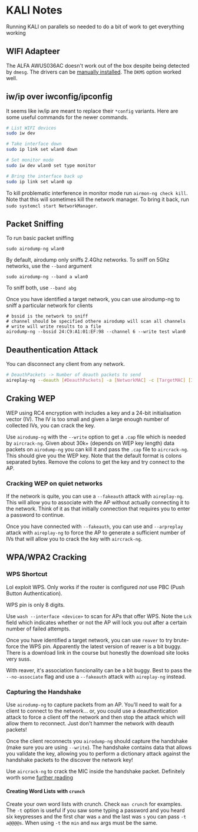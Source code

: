 # KALI Notes

Running KALI on parallels so needed to do a bit of work to get everything working

## WIFI Adapteer

The ALFA AWUS036AC doesn't work out of the box despite being detected by `dmesg`. The drivers can 
be [manually installed](https://github.com/aircrack-ng/rtl8812au). The `DKMS` option worked well.

## iw/ip over iwconfig/ipconfig

It seems like iw/ip are meant to replace their `*config` variants. Here are some useful commands for the
newer commands.

```sh
# List WIFI devices
sudo iw dev

# Take interface down
sudo ip link set wlan0 down

# Set monitor mode
sudo iw dev wlan0 set type monitor

# Bring the interface back up
sudo ip link set wlan0 up
```

To kill problematic interference in monitor mode run `airmon-ng check kill`. Note that this will sometimes
kill the network manager. To bring it back, run `sudo systemcl start NetworkManager`.

## Packet Sniffing

To run basic packet sniffing 

```
sudo airodump-ng wlan0
```

By default, airodump only sniffs 2.4Ghz networks. To sniff on 5Ghz networks, use the `--band` argument

```
sudo airodump-ng --band a wlan0
```

To sniff both, use `--band abg`

Once you have identified a target network, you can use airodump-ng to sniff a particular network for clients

```
# bssid is the network to sniff
# channel should be specified othere airodump will scan all channels
# write will write results to a file
airodump-ng --bssid 24:C9:A1:01:EF:98 --channel 6 --write test wlan0
```

## Deauthentication Attack

You can disconnect any client from any network.

```sh
# DeauthPackets -> Number of deauth packets to send
aireplay-ng --deauth [#DeauthPackets] -a [NetworkMAC] -c [TargetMAC] [Interface]
```

## Craking WEP

WEP using RC4 encryption with includes a key and a 24-bit initialisation vector (IV). The IV is too small
and given a large enough number of collected IVs, you can crack the key.

Use `airodump-ng` with the `--write` option to get a `.cap` file which is needed by `aircrack-ng`. Given 
about 30k+ (depends on WEP key length) data packets on `airodump-ng` you can kill it and pass the `.cap` file to `aircrack-ng`. This
should give you the WEP key. Note that the default format is colons separated bytes. Remove the colons 
to get the key and try connect to the AP.

### Cracking WEP on quiet networks

If the network is quite, you can use a `--fakeauth` attack with `aireplay-ng`. This will allow you to 
associate with the AP without actually connecting it to the network. Think of it as that initially
connection that requires you to enter a password to continue.

Once you have connected with `--fakeauth`, you can use and `--arpreplay` attack with `aireplay-ng` to
force the AP to generate a sufficient number of IVs that will allow you to crack the key with 
`aircrack-ng`.

## WPA/WPA2 Cracking

### WPS Shortcut

Lol exploit WPS. Only works if the router is configured _not_ use PBC (Push Button Authentication).

WPS pin is only 8 digits.

Use `wash --interface <device>` to scan for APs that offer WPS. Note the `Lck` field which indicates 
whether or not the AP will lock you out after a certain number of failed attempts.

Once you have identified a target network, you can use `reaver` to try brute-force the WPS pin. Apparently
the latest version of reaver is a bit buggy. There is a download link in the course but honestly the 
download site looks very suss. 

With reaver, it's association funcionality can be a bit buggy. Best to pass the `--no-associate` flag and
use a `--fakeauth` attack with `aireplay-ng` instead.

### Capturing the Handshake

Use `airodump-ng` to capture packets from an AP. You'll need to wait for a client to connect to the 
network... or, you could use a deauthentication attack to force a client off the network and then stop
the attack which will allow them to reconnect. Just don't hammer the network with deauth packets!

Once the client reconnects you `airodump-ng` should capture the handshake (make sure you are using 
`--write`). The handshake contains data that allows you validate the key, allowing you to perform
a dictionary attack against the handshake packets to the discover the network key!

Use `aircrack-ng` to crack the MIC inside the handshake packet. Definitely worth some 
[further reading](https://www.wifi-professionals.com/2019/01/4-way-handshake)

#### Creating Word Lists with `crunch`

Create your own word lists with crunch. Check `man crunch` for examples. The `-t` option is useful if you
saw some typing a password and you heard six keypresses and the first char was `a` and the last was `s`
you can pass `-t a@@@@s`. When using `-t` the `min` and `max` args must be the same.




